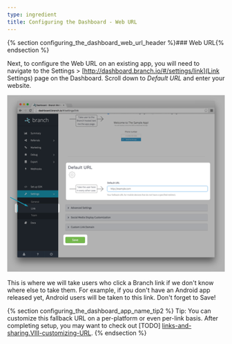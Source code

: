 ```yaml
---
type: ingredient
title: Configuring the Dashboard - Web URL
---
```


{% section configuring_the_dashboard_web_url_header %}### Web URL{% endsection %}

Next, to configure the Web URL on an existing app, you will need to navigate to the Settings > [http://dashboard.branch.io/#/settings/link](Link Settings) page on the Dashboard. Scroll down to _Default URL_ and enter your website.   

![Dashboard Screenshot Web URL](/img/ingredients/configuring_the_dashboard/web_url.png)

This is where we will take users who click a Branch link if we don't know where else to take them. For example, if you don't have an Android app released yet, Android users will be taken to this link. Don't forget to Save!

<!---       Tip2 -->
{% section configuring_the_dashboard_app_name_tip2 %}
Tip: You can customize this fallback URL on a per-platform or even per-link basis. After completing setup, you may want to check out [TODO] [links-and-sharing.VIII-customizing-URL](http://example.com).
{% endsection %}
<!---       /Tip2 -->
